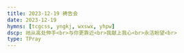 ```yaml
---
title: 2023-12-19 祷告会
date: 2023-12-19
hymns: [tcgcss, yngkj, wxswx, yhpw]
dscp: 祂从高处伸手<br>与你更靠近<br>我献上我心<br>永活盼望<br>
type: TPray
---
```


